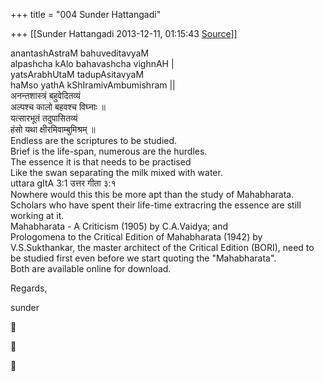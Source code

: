 +++
title = "004 Sunder Hattangadi"

+++
[[Sunder Hattangadi	2013-12-11, 01:15:43 [Source](https://groups.google.com/g/samskrita/c/Hd_Xp7QZ3ZM)]]



anantashAstraM bahuveditavyaM  
 alpashcha kAlo bahavashcha vighnAH \|  
yatsArabhUtaM tadupAsitavyaM  
 haMso yathA kShIramivAmbumishram \|\|  
अनन्तशास्त्रं बहुवेदितव्यं  
 अल्पश्च कालो बहवश्च विघ्नाः ॥  
यत्सारभूतं तदुपासितव्यं  
 हंसो यथा क्षीरमिवाम्बुमिश्रम् ॥  
Endless are the scriptures to be studied.  
 Brief is the life-span, numerous are the hurdles.  
The essence it is that needs to be practised  
 Like the swan separating the milk mixed with water.  
           uttara gItA 3:1
उत्तर गीता ३:१  
Nowhere would this this be more apt than the study of Mahabharata.  
Scholars who have spent their life-time extracring the essence are still working at it.  
Mahabharata - A Criticism (1905) by C.A.Vaidya; and  
Prologomena to the Critical Edition of Mahabharata (1942) by  
    V.S.Sukthankar, the master architect of the Critical 
    Edition (BORI), need to be studied first even before 
   we start quoting the "Mahabharata".  
Both are available online for download.  
  
  
Regards,  
  
sunder  
  
  
  
  

  

  
  







